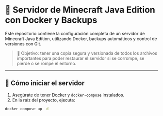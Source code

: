 # 🧱 Servidor de Minecraft Java Edition con Docker y Backups

Este repositorio contiene la configuración completa de un servidor de Minecraft Java Edition, utilizando Docker, backups automáticos y control de versiones con Git.

> 🎯 Objetivo: tener una copia segura y versionada de todos los archivos importantes para poder restaurar el servidor si se corrompe, se pierde o se rompe el entorno.

---

## 🚀 Cómo iniciar el servidor

1. Asegúrate de tener [Docker](https://www.docker.com/products/docker-desktop/) y `docker-compose` instalados.
2. En la raíz del proyecto, ejecuta:

```bash
docker compose up -d
